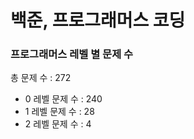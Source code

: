 # 백준, 프로그래머스 코딩
### 프로그래머스 레벨 별 문제 수
총 문제 수 : 272
- 0 레벨 문제 수 : 240
- 1 레벨 문제 수 : 28
- 2 레벨 문제 수 : 4

